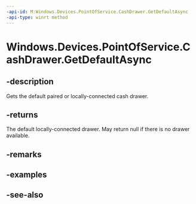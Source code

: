 ----api-id: M:Windows.Devices.PointOfService.CashDrawer.GetDefaultAsync
-api-type: winrt method
---<!-- Method syntaxpublic Windows.Foundation.IAsyncOperation<Windows.Devices.PointOfService.CashDrawer> GetDefaultAsync()--># Windows.Devices.PointOfService.CashDrawer.GetDefaultAsync## -descriptionGets the default paired or locally-connected cash drawer.## -returnsThe default locally-connected drawer. May return null if there is no drawer available.## -remarks## -examples## -see-also